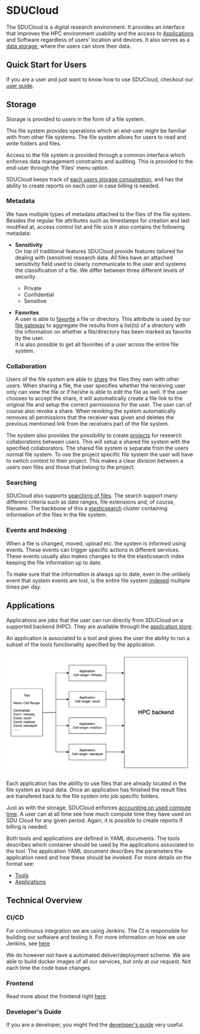 # SDUCloud

The SDUCloud is a digital research environment. It provides an interface that
improves the HPC environment usability and the access to
[Applications](./app-service) and Software regardless of users’ location and
devices. It also serves as a [data storage](./storage-service), where the
users can store their data.

<!-- TOOD Maybe talk about how this is an integrated platform. -->

## Quick Start for Users

If you are a user and just want to know how to use SDUCloud, checkout our
[user guide](https://escience.sdu.dk/index.php/sducloud/). 

## Storage

Storage is provided to users in the form of a file system.

This file system provides operations which an end-user might be familiar with
from other file systems. The file system allows for users to read and write
folders and files.

Access to the file system is provided through a common interface which
enforces data management constraints and auditing. This is provided to the
end-user through the 'Files' menu option.

SDUCloud keeps track of 
[each users storage consumption](./accounting-storage-service), 
and has the ability to create reports on each user in case billing is needed.

### Metadata

We have multiple types of metadata attached to the files of the file system.
Besides the regular file attributes such as timestamps for creation and last
modified at, access control list and file size it also contains the following
metadata:

- **Sensitivity**   
  On top of traditional features SDUCloud provide features tailored
  for dealing with (sensitive) research data. All files have an attached
  sensitivity field used to clearly communicate to the user and systems the
  classification of a file. We differ between three different levels of
  security.

	- Private
	- Confidential
	- Sensitive

- **Favorites**   
  A user is able to [favorite](./file-favorite-service) a file or directory. 
  This attribute is used by our [file gateway](./file-gateway-service) to 
  aggregate the results from a list(ls) of a directory with the information on 
  whether a file/directory has been marked as favorite by the user.   
  It is also possible to get all favorites of a user across the entire file 
  system.

### Collaboration

Users of the file system are able to [share](./share-service) the files
they own with other users. When sharing a file, the user specifies whether the
receiving user only can view the file or if he/she is able to edit the file as
well. If the user chooses to accept the share, it will automatically create a
file link to the original file and setup the correct permissions for the user.
The user can of course also revoke a share. When revoking the system
automatically removes all permissions that the receiver was given and deletes
the previous mentioned link from the receivers part of the file system.

The system also provides the possibility to create [projects](./project-service)
for research collaborations between users. This will setup a shared file system
with the specified collaborators. The shared file system is separate from the
users normal file system. To use the project specific file system the user will
have to switch context to their project. This makes a clear division between a
users own files and those that belong to the project.

### Searching
SDUCloud also supports [searching of files](./filesearch-service). The search
support many different criteria such as date ranges, file extensions and, of
course, filename. The backbone of this a
[elasticsearch](https://www.elastic.co/products/elasticsearch) cluster
containing information of the files in the file system.

### Events and Indexing
When a file is changed, moved, upload etc. the system is informed using events. 
These events can trigger specific actions in different services. These events 
usually also makes changes to the the elasticsearch index keeping the 
file information up to date.

To make sure that the information is always up to date, even in the unlikely 
event that system events are lost, is the entire file system 
[indexed](./indexing-service) multiple times per day. 

## Applications

Applications are jobs that the user can run directly from SDUCloud on a 
supported backend (HPC). They are available through the 
[application store](./app-service). 

An application is associated to a tool and gives the user the ability to run a 
subset of the tools functionality specified by the application. 

![Application to tool association](./wiki/ApplicationAndTool.png)

Each application has the ability to use files that are already located in 
the file system as input data. Once an application has finished the result files
are transfered back to the file system into job specific folders.

Just as with the storage, SDUCloud enforces [accounting on used compute
time](./accounting-compute-service). A user can at all time see how much compute
time they have used on SDU Cloud for any given period. Again, it is possible 
to create reports if billing is needed.

Both tools and applications are defined in YAML documents. The tools describes
which container should be used by the applications associated to the tool. The
application YAML document describes the parameters the application need and how
these should be invoked. For more details on the format see:
 - [Tools](./app-service/wiki/tools.md)
 - [Applications](./app-service/wiki/apps.md)


## Technical Overview

### CI/CD

For continuous integration we are using Jenkins. The CI is responsible for
building our software and testing it. For more information on how we use
Jenkins, see [here](./infrastructure/JenkinsDoc.md)

We do however not have a automated deliver/deployment scheme. We are able to
build docker images of all our services, but only at our request. Not each time
the code base changes. 

### Frontend
Read more about the frontend right [here](./frontend-web/README.md)

### Developer's Guide
If you are a developer, you might find the [developer's guide](./service-common/wiki/getting_started.md) very
useful.

